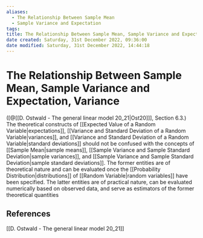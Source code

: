 ```yaml
---
aliases:
  - The Relationship Between Sample Mean
  - Sample Variance and Expectation
tags: 
title: The Relationship Between Sample Mean, Sample Variance and Expectation, Variance
date created: Saturday, 31st December 2022, 09:36:00
date modified: Saturday, 31st December 2022, 14:44:18
---
```


# The Relationship Between Sample Mean, Sample Variance and Expectation, Variance

([@[[D. Ostwald - The general linear model 20_21|Ost20]]], Section 6.3.) The theoretical constructs of [[Expected Value of a Random Variable|expectations]], [[Variance and Standard Deviation of a Random Variable|variances]], and [[Variance and Standard Deviation of a Random Variable|standard deviations]] should not be confused with the concepts of [[Sample Mean|sample means]], [[Sample Variance and Sample Standard Deviation|sample variances]], and [[Sample Variance and Sample Standard Deviation|sample standard deviations]]. The former entities are of theoretical nature and can be evaluated once the [[Probability Distribution|distributions]] of [[Random Variable|random variables]] have been specified. The latter entities are of practical nature, can be evaluated numerically based on observed data, and serve as estimators of the former theoretical quantities

## References

[[D. Ostwald - The general linear model 20_21]]